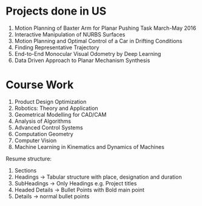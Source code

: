 # Projects done in US
1. Motion Planning of Baxter Arm for Planar Pushing Task March-May 2016
2. Interactive Manipulation of NURBS Surfaces
3. Motion Planning and Optimal Control of a Car in Drifting Conditions
4. Finding Representative Trajectory
5. End-to-End Monocular Visual Odometry by Deep Learning
6. Data Driven Approach to Planar Mechanism Synthesis

# Course Work
1. Product Design Optimization
2. Robotics: Theory and Application
3. Geometrical Modelling for CAD/CAM
4. Analysis of Algorithms
5. Advanced Control Systems
6. Computation Geometry
7. Computer Vision
8. Machine Learning in Kinematics and Dynamics of Machines


Resume structure:

1. Sections
2. Headings -> Tabular structure with place, designation and duration
3. SubHeadings -> Only Headings e.g. Project titles
4. Headed Details -> Bullet Points with Bold main point
5. Details -> normal bullet points
